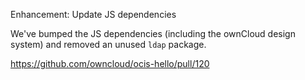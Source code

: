 Enhancement: Update JS dependencies

We've bumped the JS dependencies (including the ownCloud design system) 
and removed an unused `ldap` package.

https://github.com/owncloud/ocis-hello/pull/120
